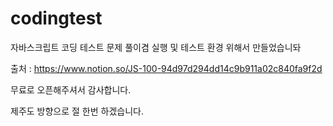 # codingtest
자바스크립트 코딩 테스트 문제 풀이겸 실행 및 테스트 환경 위해서 만들었습니돠

출처 : https://www.notion.so/JS-100-94d97d294dd14c9b911a02c840fa9f2d

무료로 오픈해주셔서 감사합니다.

제주도 방향으로 절 한번 하겠습니다.